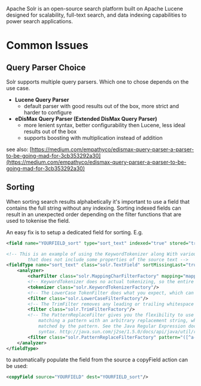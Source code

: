 Apache Solr is an open-source search platform built on Apache Lucene designed for scalability, full-text search, and data indexing capabilities to power search applications.

# Common Issues

## Query Parser Choice

Solr supports multiple query parsers. Which one to chose depends on the use case.

* **Lucene Query Parser**
  * default parser with good results out of the box, more strict and harder to configure
* **eDisMax Query Parser (Extended DisMax Query Parser)**
  * more lenient syntax, better configurability then Lucene, less ideal results out of the box
  * supports boosting with multiplication instead of addition

see also: [https://medium.com/empathyco/edismax-query-parser-a-parser-to-be-going-mad-for-3cb353292a30](https://medium.com/empathyco/edismax-query-parser-a-parser-to-be-going-mad-for-3cb353292a30)

## Sorting

When sorting search results alphabetically it's important to use a field that contains the full string without any indexing. Sorting indexed fields can result in an unexpected order depending on the filter functions that are used to tokenise the field.

An easy fix is to setup a dedicated field for sorting. E.g.

```xml
<field name="YOURFIELD_sort" type="sort_text" indexed="true" stored="true" multiValued="false" default=""/>

<!-- This is an example of using the KeywordTokenizer along With various TokenFilterFactories to produce a sortable field
        that does not include some properties of the source text -->
<fieldType name="sort_text" class="solr.TextField" sortMissingLast="true" omitNorms="true">
    <analyzer>
        <charFilter class="solr.MappingCharFilterFactory" mapping="mapping-ISOLatin1Accent.txt"/>
        <!-- KeywordTokenizer does no actual tokenizing, so the entire input string is preserved as a single token -->
        <tokenizer class="solr.KeywordTokenizerFactory"/>
        <!-- The LowerCase TokenFilter does what you expect, which can be when you want your sorting to be case insensitive -->
        <filter class="solr.LowerCaseFilterFactory"/>
        <!-- The TrimFilter removes any leading or trailing whitespace -->
        <filter class="solr.TrimFilterFactory"/>
        <!-- The PatternReplaceFilter gives you the flexibility to use Java Regular expression to replace any sequence of characters
            matching a pattern with an arbitrary replacement string, which may include back references to portions of the original string
            matched by the pattern. See the Java Regular Expression documentation for more information on pattern and replacement string
            syntax. http://java.sun.com/j2se/1.5.0/docs/api/java/util/regex/package-summary.html -->
        <filter class="solr.PatternReplaceFilterFactory" pattern="([^a-z0-9])" replacement="" replace="all"/>
    </analyzer>
</fieldType>
```

to automatically populate the field from the source a copyField action can be used:

```xml
<copyField source="YOURFIELD" dest="YOURFIELD_sort"/>
```

